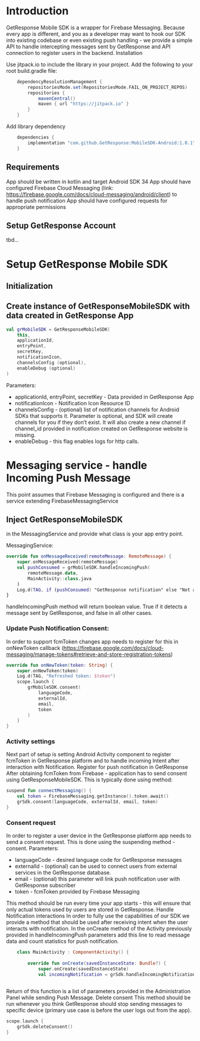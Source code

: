 # Introduction
GetResponse Mobile SDK is a wrapper for Firebase Messaging. Because every app is different, and you as a developer may want to hook our SDK into existing codebase or even existing push handling - we provide a simple API to handle intercepting messages sent by GetResponse and API connection to register users in the backend.
Installation

Use jitpack.io to include the library in your project. Add the following to your root build.gradle file:

```groovy
    dependencyResolutionManagement {
		repositoriesMode.set(RepositoriesMode.FAIL_ON_PROJECT_REPOS)
		repositories {
			mavenCentral()
			maven { url "https://jitpack.io" }
		}
	}
```

Add library dependency
```groovy
    dependencies {
	    implementation "com.github.GetResponse:MobileSDK-Android:1.0.1"
	}
```

## Requirements
App should be written in kotlin and target Android SDK 34
App should have configured Firebase Cloud Messaging (link: https://firebase.google.com/docs/cloud-messaging/android/client)  to handle push notification
App should have configured requests for appropriate permissions

## Setup GetResponse Account

tbd...

# Setup GetResponse Mobile SDK
## Initialization

## Create instance of GetResponseMobileSDK with data created in GetResponse App

```kotlin
val grMobileSDK = GetResponseMobileSDK(
    this,
    applicationId,
    entryPoint,
    secretKey,
    notificationIcon,
    channelsConfig (optional),  
    enableDebug (optional)
)
```
Parameters:
- applicationId, entryPoint, secretKey - Data provided in GetResponse App
- notificationIcon - Notification Icon Resource ID
- channelsConfig - (optional) list of notification channels for Android SDKs that supports it. Parameter is optional, and SDK will create channels for you if they don’t exist. It will also create a new channel if channel_id provided in notification created on GetResponse website is missing.
- enableDebug - this flag enables logs for http calls.

# Messaging service - handle Incoming Push Message

This point assumes that Firebase Messaging is configured and there is a service extending FirebaseMessagingService

## Inject GetResponseMobileSDK
in the MessagingService and provide what class is your app entry point.

MessagingService:
```kotlin
override fun onMessageReceived(remoteMessage: RemoteMessage) {
    super.onMessageReceived(remoteMessage)
    val pushConsumed = grMobileSDK.handleIncomingPush(
        remoteMessage.data,
        MainActivity::class.java
    )
    Log.d(TAG, if (pushConsumed) "GetResponse notification" else "Not a GetResponse notification")
}
```
handleIncomingPush method will return boolean value. True if it detects a message sent by GetResponse, and false in all other cases.

### Update Push Notification Consent:
In order to support fcmToken changes app needs to register for this in onNewToken callback (https://firebase.google.com/docs/cloud-messaging/manage-tokens#retrieve-and-store-registration-tokens)

```kotlin
override fun onNewToken(token: String) {
    super.onNewToken(token)
    Log.d(TAG, "Refreshed token: $token")
    scope.launch {
        grMobileSDK.consent(
            languageCode,
            externalId,
            email,
            token
        )
    }
}
```

### Activity settings
Next part of setup is setting Android Activity component to register fcmToken in GetResponse platform and to handle incoming Intent after interaction with Notification.
Register for push notification in GetResponse
After obtaining fcmToken from Firebase - application has to send consent using GetResponseMobileSDK. This is typically done using method:

```kotlin
suspend fun connectMessaging() {
    val token = FirebaseMessaging.getInstance().token.await()
    grSdk.consent(languageCode, externalId, email, token)
}
```

### Consent request
In order to register a user device in the GetResponse platform app needs to send a consent request. This is done using the suspending method - consent.
Parameters:
- languageCode - desired language code for GetResponse messages
- externalId - (optional) can be used to connect users from external services in the GetResponse database.
- email - (optional) this parameter will link push notification user with GetResponse subscriber
- token - fcmToken provided by Firebase Messaging

This method should be run every time your app starts - this will ensure that only actual tokens used by users are stored in GetResponse.
Handle Notification interactions
In order to fully use the capabilities of our SDK we provide a method that should be used after receiving intent when the user interacts with notification.
In the onCreate method of the Activity previously provided in handleIncomingPush parameters add this line to read message data and count statistics for push notification.
```kotlin
    class MainActivity : ComponentActivity() {
        
        override fun onCreate(savedInstanceState: Bundle?) {
            super.onCreate(savedInstanceState)
            val incomingNotification = grSdk.handleIncomingNotification(this, intent)
                
```
Return of this function is a list of parameters provided in the Administration Panel while sending Push Message.
Delete consent
This method should be run whenever you think GetResponse should stop sending messages to specific device
(primary use case is before the user logs out from the app).
```kotlin
scope.launch {
    grSdk.deleteConsent()
}
```



